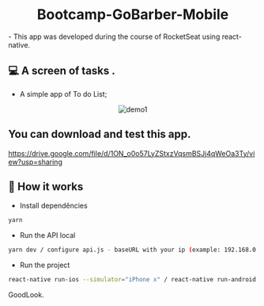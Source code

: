 <h1 align="center">Bootcamp-GoBarber-Mobile</h1>
- This app was developed during the course of RocketSeat using react-native.

## 💻  A screen of tasks .

 - A simple app of To do List;

<p align="center">
<img src="./demo/demo1.gif" alt="demo1" title="demo1">
</p>

## You can download and test this app.
https://drive.google.com/file/d/1ON_o0o57LyZStxzVqsmBSJj4qWeOa3Ty/view?usp=sharing


## 🎩 How it works

 - Install dependêncies
```sh
yarn
```
 - Run the API local
```sh
yarn dev / configure api.js - baseURL with your ip (example: 192.168.0.1)
```
 - Run the project
```sh
react-native run-ios --simulator="iPhone x" / react-native run-android
```

GoodLook.
